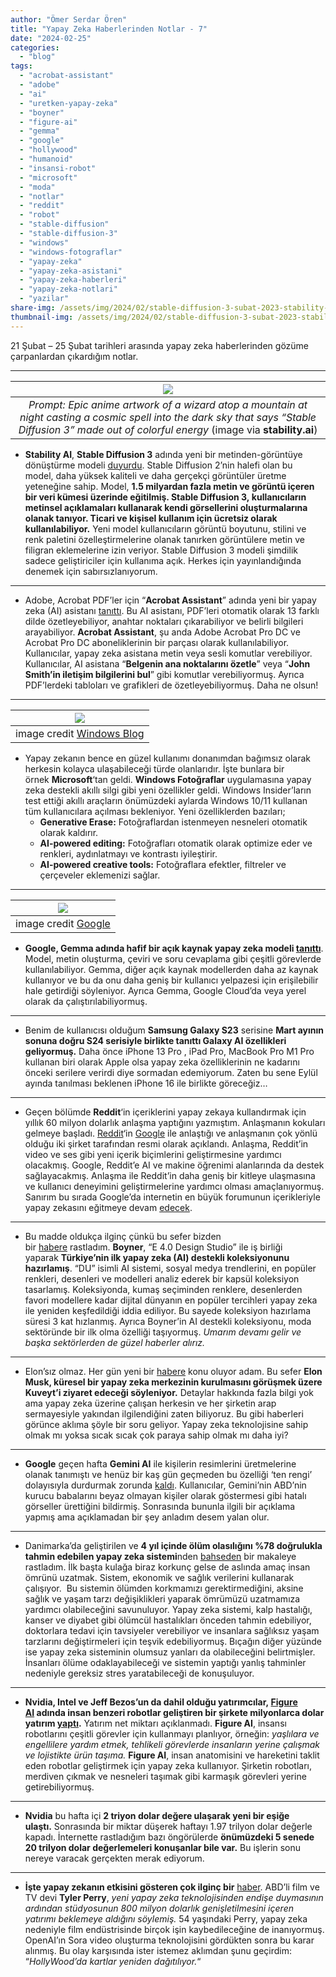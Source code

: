 ```yaml
---
author: "Ömer Serdar Ören"
title: "Yapay Zeka Haberlerinden Notlar - 7"
date: "2024-02-25"
categories: 
  - "blog"
tags: 
  - "acrobat-assistant"
  - "adobe"
  - "ai"
  - "uretken-yapay-zeka"
  - "boyner"
  - "figure-ai"
  - "gemma"
  - "google"
  - "hollywood"
  - "humanoid"
  - "insansi-robot"
  - "microsoft"
  - "moda"
  - "notlar"
  - "reddit"
  - "robot"
  - "stable-diffusion"
  - "stable-diffusion-3"
  - "windows"
  - "windows-fotograflar"
  - "yapay-zeka"
  - "yapay-zeka-asistani"
  - "yapay-zeka-haberleri"
  - "yapay-zeka-notlari"
  - "yazilar"
share-img: /assets/img/2024/02/stable-diffusion-3-subat-2023-stability-ai-news-website-image-1024x585-1.png
thumbnail-img: /assets/img/2024/02/stable-diffusion-3-subat-2023-stability-ai-news-website-image-1024x585-1.png
---
```


21 Şubat – 25 Şubat tarihleri arasında yapay zeka haberlerinden gözüme çarpanlardan çıkardığım notlar.

* * *

| ![](/assets/img/2024/02/stable-diffusion-3-subat-2023-stability-ai-news-website-image-1024x585-1.png) |
|:--:|
| _Prompt: Epic anime artwork of a wizard atop a mountain at night casting a cosmic spell into the dark sky that says “Stable Diffusion 3” made out of colorful energy_ (image via **stability.ai**) |

- **Stability AI**, **Stable Diffusion 3** adında yeni bir metinden-görüntüye dönüştürme modeli [duyurdu](https://stability.ai/news/stable-diffusion-3). Stable Diffusion 2’nin halefi olan bu model, daha yüksek kaliteli ve daha gerçekçi görüntüler üretme yeteneğine sahip. Model, **1.5 milyardan fazla metin ve görüntü içeren bir veri kümesi üzerinde eğitilmiş. Stable Diffusion 3, kullanıcıların metinsel açıklamaları kullanarak kendi görsellerini oluşturmalarına olanak tanıyor. Ticari ve kişisel kullanım için ücretsiz olarak kullanılabiliyor.** Yeni model kullanıcıların görüntü boyutunu, stilini ve renk paletini özelleştirmelerine olanak tanırken görüntülere metin ve filigran eklemelerine izin veriyor. Stable Diffusion 3 modeli şimdilik sadece geliştiriciler için kullanıma açık. Herkes için yayınlandığında denemek için sabırsızlanıyorum.

* * *

- Adobe, Acrobat PDF’ler için “**Acrobat Assistant**” adında yeni bir yapay zeka (AI) asistanı [tanıttı](https://news.adobe.com/news/news-details/2024/Adobe-Brings-Conversational-AI-to-Trillions-of-PDFs-with-the-New-AI-Assistant-in-Reader-and-Acrobat/default.aspx). Bu AI asistanı, PDF’leri otomatik olarak 13 farklı dilde özetleyebiliyor, anahtar noktaları çıkarabiliyor ve belirli bilgileri arayabiliyor. **Acrobat Assistant**, şu anda Adobe Acrobat Pro DC ve Acrobat Pro DC aboneliklerinin bir parçası olarak kullanılabiliyor. Kullanıcılar, yapay zeka asistana metin veya sesli komutlar verebiliyor. Kullanıcılar, AI asistana “**Belgenin ana noktalarını özetle**” veya “**John Smith’in iletişim bilgilerini bul**” gibi komutlar verebiliyormuş. Ayrıca PDF’lerdeki tabloları ve grafikleri de özetleyebiliyormuş. Daha ne olsun!

* * *
| ![](/assets/img/2024/02/windows-fotograflar-yapay-zeka-subat-2024-2_photo_generase_marketingblog_01-1024x645-1.gif) |
|:--:|
| image credit [Windows Blog](https://blogs.windows.com/windows-insider/2024/02/22/windows-photos-gets-generative-erase-and-recent-ai-editing-features-now-available-on-arm64-devices-and-windows-10/) |

- Yapay zekanın bence en güzel kullanımı donanımdan bağımsız olarak herkesin kolayca ulaşabileceği türde olanlarıdır. İşte bunlara bir örnek **Microsoft**‘tan geldi. **Windows Fotoğraflar** uygulamasına yapay zeka destekli akıllı silgi gibi yeni özellikler geldi. Windows Insider’ların test ettiği akıllı araçların önümüzdeki aylarda Windows 10/11 kullanan tüm kullanıcılara açılması bekleniyor. Yeni özelliklerden bazıları;
    - **Generative Erase:** Fotoğraflardan istenmeyen nesneleri otomatik olarak kaldırır.
    - **AI-powered editing:** Fotoğrafları otomatik olarak optimize eder ve renkleri, aydınlatmayı ve kontrastı iyileştirir.
    - **AI-powered creative tools:** Fotoğraflara efektler, filtreler ve çerçeveler eklemenizi sağlar.

* * *
| ![](/assets/img/2024/02/google-gemma-subat-2024-karsilastirma-benchmark_chart_new.width-1000.format-1.jpeg) |
|:--:|
| image credit [Google](https://blog.google/technology/developers/gemma-open-models/) |

- **Google, Gemma adında hafif bir açık kaynak yapay zeka modeli [tanıttı](https://blog.google/technology/developers/gemma-open-models/)**. Model, metin oluşturma, çeviri ve soru cevaplama gibi çeşitli görevlerde kullanılabiliyor. Gemma, diğer açık kaynak modellerden daha az kaynak kullanıyor ve bu da onu daha geniş bir kullanıcı yelpazesi için erişilebilir hale getirdiği söyleniyor. Ayrıca Gemma, Google Cloud’da veya yerel olarak da çalıştırılabiliyormuş.

* * *

- Benim de kullanıcısı olduğum **Samsung Galaxy S23** serisine **Mart ayının sonuna doğru S24 serisiyle birlikte tanıttı Galaxy AI özellikleri geliyormuş.** Daha önce iPhone 13 Pro , iPad Pro, MacBook Pro M1 Pro kullanan biri olarak Apple olsa yapay zeka özelliklerinin ne kadarını önceki serilere verirdi diye sormadan edemiyorum. Zaten bu sene Eylül ayında tanılması beklenen iPhone 16 ile birlikte göreceğiz…

* * *

- Geçen bölümde **Reddit**‘in içeriklerini yapay zekaya kullandırmak için yıllık 60 milyon dolarlık anlaşma yaptığını yazmıştım. Anlaşmanın kokuları gelmeye başladı. [Reddit](https://www.redditinc.com/blog/reddit-and-google-expand-partnership)‘in [Google](https://blog.google/inside-google/company-announcements/expanded-reddit-partnership/) ile anlaştığı ve anlaşmanın çok yönlü olduğu iki şirket tarafından resmi olarak açıklandı. Anlaşma, Reddit’in video ve ses gibi yeni içerik biçimlerini geliştirmesine yardımcı olacakmış. Google, Reddit’e AI ve makine öğrenimi alanlarında da destek sağlayacakmış. Anlaşma ile Reddit’in daha geniş bir kitleye ulaşmasına ve kullanıcı deneyimini geliştirmelerine yardımcı olması amaçlanıyormuş. Sanırım bu sırada Google’da internetin en büyük forumunun içerikleriyle yapay zekasını eğitmeye devam [edecek](https://www.cbsnews.com/news/google-reddit-60-million-deal-ai-training/).

* * *

- Bu madde oldukça ilginç çünkü bu sefer bizden bir [habere](https://www.textilegence.com/en/turkiyes-first-artificial-intelligence-supported-collection-from-boyner/) rastladım. **Boyner**, “E 4.0 Design Studio” ile iş birliği yaparak **Türkiye’nin ilk yapay zeka (AI) destekli koleksiyonunu hazırlamış**. “DU” isimli AI sistemi, sosyal medya trendlerini, en popüler renkleri, desenleri ve modelleri analiz ederek bir kapsül koleksiyon tasarlamış. Koleksiyonda, kumaş seçiminden renklere, desenlerden favori modellere kadar dijital dünyanın en popüler tercihleri yapay zeka ile yeniden keşfedildiği iddia ediliyor. Bu sayede koleksiyon hazırlama süresi 3 kat hızlanmış. Ayrıca Boyner’in AI destekli koleksiyonu, moda sektöründe bir ilk olma özelliği taşıyormuş. _Umarım devamı gelir ve başka sektörlerden de güzel haberler alırız._

* * *

- Elon’sız olmaz. Her gün yeni bir [habere](https://www.agenzianova.com/en/news/Elon-Musk-will-visit-Kuwait-to-negotiate-the-creation-of-a-global-center-on-artificial-intelligence/) konu oluyor adam. Bu sefer **Elon Musk, küresel bir yapay zeka merkezinin kurulmasını görüşmek üzere Kuveyt’i ziyaret edeceği söyleniyor.** Detaylar hakkında fazla bilgi yok ama yapay zeka üzerine çalışan herkesin ve her şirketin arap sermayesiyle yakından ilgilendiğini zaten biliyoruz. Bu gibi haberleri görünce aklıma şöyle bir soru geliyor. Yapay zeka teknolojisine sahip olmak mı yoksa sıcak sıcak çok paraya sahip olmak mı daha iyi?

* * *

- **Google** geçen hafta **Gemini AI** ile kişilerin resimlerini üretmelerine olanak tanımıştı ve henüz bir kaş gün geçmeden bu özelliği ‘ten rengi’ dolayısıyla durdurmak zorunda [kaldı](https://www.cnbc.com/2024/02/22/google-pauses-gemini-ai-image-generator-after-inaccuracies.html). Kullanıcılar, Gemini’nin ABD’nin kurucu babalarını beyaz olmayan kişiler olarak göstermesi gibi hatalı görseller ürettiğini bildirmiş. Sonrasında bununla ilgili bir açıklama yapmış ama açıklamadan bir şey anladım desem yalan olur.

* * *

- Danimarka’da geliştirilen ve **4 yıl içinde ölüm olasılığını %78 doğrulukla tahmin edebilen yapay zeka sistemi**nden [bahseden](https://tech.hindustantimes.com/opinion/ai-is-trying-to-predict-your-death-its-not-as-scary-as-it-sounds-71708831714687.html) bir makaleye rastladım. İlk başta kulağa biraz korkunç gelse de aslında amaç insan ömrünü uzatmak. Sistem, ekonomik ve sağlık verilerini kullanarak çalışıyor.  Bu sistemin ölümden korkmamızı gerektirmediğini, aksine sağlık ve yaşam tarzı değişiklikleri yaparak ömrümüzü uzatmamıza yardımcı olabileceğini savunuluyor. Yapay zeka sistemi, kalp hastalığı, kanser ve diyabet gibi ölümcül hastalıkları önceden tahmin edebiliyor, doktorlara tedavi için tavsiyeler verebiliyor ve insanlara sağlıksız yaşam tarzlarını değiştirmeleri için teşvik edebiliyormuş. Bıçağın diğer yüzünde ise yapay zeka sisteminin olumsuz yanları da olabileceğini belirtmişler. İnsanları ölüme odaklayabileceği ve sistemin yaptığı yanlış tahminler nedeniyle gereksiz stres yaratabileceği de konuşuluyor.

* * *

- **Nvidia, Intel ve Jeff Bezos’un da dahil olduğu yatırımcılar, [Figure AI](https://www.figure.ai/) adında insan benzeri robotlar geliştiren bir şirkete milyonlarca dolar yatırım [yaptı](https://www.tomshardware.com/tech-industry/artificial-intelligence/nvidia-intel-and-jeff-bezos-invest-millions-in-ai-humanoid-robot-company).** Yatırım net miktarı açıklanmadı. **Figure AI**, insansı robotlarını çeşitli görevler için kullanmayı planlıyor, örneğin: _yaşlılara ve engellilere yardım etmek, tehlikeli görevlerde insanların yerine çalışmak ve lojistikte ürün taşıma._ **Figure AI**, insan anatomisini ve hareketini taklit eden robotlar geliştirmek için yapay zeka kullanıyor. Şirketin robotları, merdiven çıkmak ve nesneleri taşımak gibi karmaşık görevleri yerine getirebiliyormuş.

* * *

- **Nvidia** bu hafta içi **2 triyon dolar değere ulaşarak yeni bir eşiğe ulaştı.** Sonrasında bir miktar düşerek haftayı 1.97 trilyon dolar değerle kapadı. İnternette rastladığım bazı öngörülerde **önümüzdeki 5 senede 20 trilyon dolar değerlemeleri konuşanlar bile var.** Bu işlerin sonu nereye varacak gerçekten merak ediyorum.

* * *

- **İşte yapay zekanın etkisini gösteren çok ilginç bir** [haber](https://www.bbc.com/news/entertainment-arts-68384657). ABD’li film ve TV devi **Tyler Perry**, _yeni yapay zeka teknolojisinden endişe duymasının ardından stüdyosunun 800 milyon dolarlık genişletilmesini içeren yatırımı beklemeye aldığını söylemiş._ 54 yaşındaki Perry, yapay zeka nedeniyle film endüstrisinde birçok işin kaybedileceğine de inanıyormuş. OpenAI’ın Sora video oluşturma teknolojisini gördükten sonra bu karar alınmış. Bu olay karşısında ister istemez aklımdan şunu geçirdim: “_HollyWood’da kartlar yeniden dağıtılıyor._“
